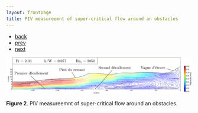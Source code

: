 ```yaml
---
layout: frontpage
title: PIV measureemnt of super-critical flow around an obstacles
---
```


<div class="navbar">
  <div class="navbar-inner">
      <ul class="nav">
        <li><a href="../../index.html#PIV/PLIF">back</a></li>
          <li><a href="vorticity.html">prev</a></li>
          <li><a href="M111_L040_vfreq_hsv.html">next</a></li>
      </ul>
  </div>
</div>


![PIV measurement of supercritical free-surface flow](../../assets/pics/test_torrentiel.png)

**Figure 2**.
PIV measureemnt of super-critical flow around an obstacles.
